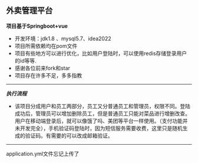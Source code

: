 ## 外卖管理平台
**项目基于Springboot+vue**
* 开发环境：jdk1.8 、mysql5.7、idea2022
* 项目所需依赖均在pom文件
* 项目有些地方可以进行优化，比如用户登陆时，可以使用redis存储登录用户的id等等.
* 感谢各位前来fork和star
* 项目存在许多不足，多多指教
---
***执行流程***
* 该项目分成用户和员工两部分，员工又分普通员工和管理员，权限不同。登陆成功后，管理员可以增加删除员工，但是普通员工只能对菜品进行增删改查。用户在移动端登录后，就可以像饿了吗、美团等平台一样使用。（支付功能并未开发完全），手机验证码登陆时，因为短信服务需要收费，这里只是随机生成的验证码。有需要的可以改成邮箱验证。
---
application.yml文件忘记上传了
